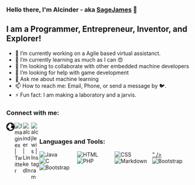 ### Hello there, I'm Alcinder - aka [SageJames][website] 👋


## I am a Programmer, Entrepreneur, Inventor, and Explorer!

- 🔭 I’m currently working on a Agile based virtual assistanct. 
- 🌱 I’m currently learning as much as I can 😍 
- 👯 I’m looking to collaborate with other embedded machine developers
- 🤔 I’m looking for help with game development
- 💬 Ask me about machine learning
- 📫 How to reach me: Email, Phone, or send a message by 🐦.
- ⚡ Fun fact: I am making a laboratory and a jarvis. 

### Connect with me:
[<img align="left" alt="alcinder.co" width="22px" src="https://raw.githubusercontent.com/iconic/open-iconic/master/svg/globe.svg" />][website]
[<img align="left" alt="Imaginex | Twitter" width="22px" src="https://cdn.jsdelivr.net/npm/simple-icons@v3/icons/twitter.svg" />][twitter]
[<img align="left" alt="alcinder | LinkedIn" width="22px" src="https://cdn.jsdelivr.net/npm/simple-icons@v3/icons/linkedin.svg" />][linkedin]
[<img align="left" alt="alcjlewis | Instagram" width="22px" src="https://cdn.jsdelivr.net/npm/simple-icons@v3/icons/instagram.svg" />][instagram]

<br />

### Languages and Tools:
[<img align="left" alt="Java" width="100px" src="https://img.shields.io/badge/java-%23ED8B00.svg?&style=for-the-badge&logo=java&logoColor=white" />][Website]
[<img align="left" alt="HTML" width="100px" src="https://img.shields.io/badge/html5%20-%23E34F26.svg?&style=for-the-badge&logo=html5&logoColor=white" />][Website]
[<img align="left" alt="CSS" width="100px" src="https://img.shields.io/badge/css3%20-%231572B6.svg?&style=for-the-badge&logo=css3&logoColor=white"/>" />][Website]
[<img align="left" alt="C" width="100px" src="https://img.shields.io/badge/c%20-%2300599C.svg?&style=for-the-badge&logo=c&logoColor=white" />][Website]
[<img align="left" alt="PHP" width="100px" src="https://img.shields.io/badge/php-%23777BB4.svg?&style=for-the-badge&logo=php&logoColor=white" />][Website]
[<img align="left" alt="Markdown" width="100px" src="https://img.shields.io/badge/markdown-%23000000.svg?&style=for-the-badge&logo=markdown&logoColor=white" />][Website]
[<img align="left" alt="Bootstrap" width="100px" src="https://img.shields.io/badge/bootstrap%20-%23563D7C.svg?&style=for-the-badge&logo=bootstrap&logoColor=white" />][Website]
[<img align="left" alt="Bootstrap" width="100px" src="https://img.shields.io/badge/mysql-%2300f.svg?&style=for-the-badge&logo=mysql&logoColor=white" />][Website]
<br />
<br />
<br />

[Website]: https://www.alcinder.co
[Twitter]: https://twitter.com/Imaginex11
[Instagram]: https://www.instagram.com/alcjlewis/
[LinkedIn]: https://www.linkedin.com/in/alcinder-lewis/
[Agile]: https://github.com/SageJames/Agilechan/
